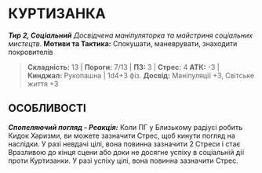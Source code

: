 ﻿# КУРТИЗАНКА

***Тир 2, Соціальний***
*Досвідчена маніпуляторка та майстриня соціальних мистецтв*.
**Мотиви та Тактика:** Спокушати, маневрувати, знаходити покровителів

> **Складність:** 13 | **Пороги:** 7/13 | **ПЗ:** 3 | **Стрес:** 4
> **АТК:** -3 | **Кинджал:** Рукопашна | 1d4+3 фіз.
> **Досвід:** Маніпуляції +3, Світське життя +3

## ОСОБЛИВОСТІ

***Спопеляючий погляд - Реакція:*** Коли ПГ у Близькому радіусі робить Кидок Харизми, ви можете зазначити Стрес, щоб кинути погляд на наслідки. У разі невдачі цілі, вона повинна зазначити 2 Стреси і стає Вразливою до кінця сцени або доки не досягне успіху в соціальній дії проти Куртизанки. У разі успіху цілі, вона повинна зазначити Стрес.